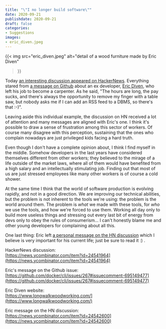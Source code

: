 ```yaml
---
title: "\"I no longer build software\""
date: 2020-09-21
publishdate: 2020-09-21
draft: false
categories: 
- Suggestions
images: 
- eric_diven.jpeg
---
```


{{<
  img
  src="eric_diven.jpeg"
  alt="detail of a wood furniture made by Eric Diven"
>}}

Today [an interesting discussion appeared on HackerNews](https://news.ycombinator.com/item?id=24541964). Everything stared from [a message on Github](https://github.com/docker/cli/issues/267#issuecomment-695149477) about an ex developer, [Eric Diven](https://www.longwalkwoodworking.com/), who left his job to become a carpenter. As he said, "The hours are long, the pay sucks, and there's always the opportunity to remove my finger with a table saw, but nobody asks me if I can add an RSS feed to a DBMS, so there's that :-)".

Leaving aside this individual example, the discussion on HN received a lot of attention and many messages are aligned with Eric's one. I think it's possible to draw a sense of frustration among this sector of workers. Of course many disagree with this perception, sustaining that the ones who complain nowadays are just privileged kids facing a hard truth.

Even though I don't have a complete opinion about, I think I find myself in the middle. Somehow developers in the last years have considered themselves different from other workers; they believed to the mirage of a life outside of the market laws, where all of them would have benefited from a high salary and an intellectually stimulating job. Finding out that most of us are just stressed employees like many other workers is of course a cold shower.

At the same time I think that the world of software production is evolving rapidly, and not in a good direction. We are  improving our technical abilities, but the problem is not inherent to the tools we're using: the problem is the world around them. The problem is *what* we made with these tools, for *who* we use the tools, and how we're forced to use them. Working all day only to build more useless things and stressing out every last bit of energy from devs only to obey the rules of consumerism... I can't honestly blame me and other young developers for complaining about all this.

One last thing: Eric left [a personal message on the HN discussion](https://news.ycombinator.com/item?id=24542600) which I believe is very important for his current life; just be sure to read it :) .

HackerNews discussion:  
[https://news.ycombinator.com/item?id=24541964](https://news.ycombinator.com/item?id=24541964)

Eric's message on the Github issue:  
[https://github.com/docker/cli/issues/267#issuecomment-695149477](https://github.com/docker/cli/issues/267#issuecomment-695149477)

Eric Diven website:  
[https://www.longwalkwoodworking.com/](https://www.longwalkwoodworking.com/)

Eric message on the HN discussion:  
[https://news.ycombinator.com/item?id=24542600](https://news.ycombinator.com/item?id=24542600)
